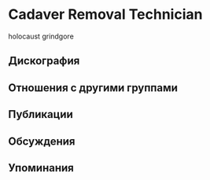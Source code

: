 # Cadaver Removal Technician

holocaust grindgore

## Дискография


## Отношения с другими группами


## Публикации


## Обсуждения


## Упоминания

